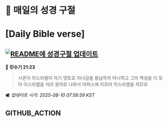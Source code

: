 # 🙏 매일의 성경 구절
# [Daily Bible verse]
## [![README에 성경구절 업데이트](https://github.com/DONGSUKA/first_test/actions/workflows/update-readme-bible.yml/badge.svg)](https://github.com/DONGSUKA/first_test/actions/workflows/update-readme-bible.yml)
<!-- START_BIBLE_VERSE -->
📖 **민수기 21:23**
> 시혼이 이스라엘이 자기 영토로 지나감을 용납하지 아니하고 그의 백성을 다 모아 이스라엘을 치러 광야로 나와서 야하스에 이르러 이스라엘을 치므로

🕊️ _업데이트 시각: 2025-08-10 07:58:59 KST_
  <!-- END_BIBLE_VERSE -->
## GITHUB_ACTION
